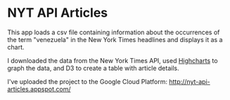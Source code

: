 NYT API Articles
================

This app loads a csv file containing information about the occurrences of the term "venezuela" in the New York Times headlines and displays it as a chart. 

I downloaded the data from the New York Times API, used [Highcharts](http://www.highcharts.com/) to graph the data, and D3 to create a table with article details. 

I've uploaded the project to the Google Cloud Platform: http://nyt-api-articles.appspot.com/

